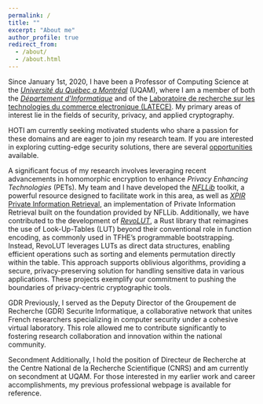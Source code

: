 ```yaml
---
permalink: /
title: ""
excerpt: "About me"
author_profile: true
redirect_from: 
  - /about/
  - /about.html
---
```


<!-- <span class="badge badge-pill badge-primary">Primary</span>
<span class="badge badge-pill badge-success">Success</span> -->

<!-- Since January 1st 2020, I am a _Professeur_ of Computing Science at [_Université du Québec a Montréal_](https://uqam.ca/) (UQAM), member of the [_Département d'Informatique_](https://info.uqam.ca/) and of the [_LATECE_](https://latece.uqam.ca). I'm interested in security, privacy and applied cryptography.

<span class="badge badge-pill badge-danger">HOT</span> I have several [open positions](positions) for students interested in those fields.

An important part of my research is concerned with exploiting the latest developments of homomorphic encryption in order to provide better _Privacy Enhancing Technologies_. For example, we developped the [_NFLLib_](https://github.com/quarkslab/NFLlib) toolkit and [_XPIR_ Private Information Retrieval](https://github.com/XPIR-team/XPIR) on top of it.

<span class="badge badge-pill badge-primary">GDR</span> I was deputy director of the [Groupement de Recherche (GDR) Sécurité Informatique](https://gdr-securite.irisa.fr) which hosts all french researchers on Computer Security under a common virtual laboratory.

<span class="badge badge-pill badge-warning">Secondment</span> I am a _Directeur de Recherche_ [_CNRS_](https://cnrs.fr) on secondment. You can find my previous professional webpage [here](https://homepages.laas.fr/mkilliji). -->

Since January 1st, 2020, I have been a Professor of Computing Science at the [_Université du Québec a Montréal_](https://uqam.ca/) (UQAM), where I am a member of both the [_Département d'Informatique_](https://info.uqam.ca/) and of the [Laboratoire de recherche sur les technologies du commerce electronique  (LATECE)](https://latece.uqam.ca). My primary areas of interest lie in the fields of security, privacy, and applied cryptography.

<span class="badge badge-pill badge-danger">HOT</span>I am currently seeking motivated students who share a passion for these domains and are eager to join my research team. If you are interested in exploring cutting-edge security solutions, there are several [opportunities](positions) available.

A significant focus of my research involves leveraging recent advancements in homomorphic encryption to enhance _Privacy Enhancing Technologies_ (PETs). My team and I have developed the [_NFLLib_](https://github.com/quarkslab/NFLlib) toolkit, a powerful resource designed to facilitate work in this area, as well as [_XPIR_ Private Information Retrieval](https://github.com/XPIR-team/XPIR), an implementation of Private Information Retrieval built on the foundation provided by NFLLib. Additionally, we have contributed to the development of [_RevoLUT_](https://github.com/sofianeazogagh/revoLUT), a Rust library that reimagines the use of Look-Up-Tables (LUT) beyond their conventional role in function encoding, as commonly used in TFHE’s programmable bootstrapping. Instead, RevoLUT leverages LUTs as direct data structures, enabling efficient operations such as sorting and elements permutation directly within the table. This approach supports oblivious algorithms, providing a secure, privacy-preserving solution for handling sensitive data in various applications. These projects exemplify our commitment to pushing the boundaries of privacy-centric cryptographic tools.

<span class="badge badge-pill badge-primary">GDR</span> Previously, I served as the Deputy Director of the Groupement de Recherche (GDR) Securite Informatique, a collaborative network that unites French researchers specializing in computer security under a cohesive virtual laboratory. This role allowed me to contribute significantly to fostering research collaboration and innovation within the national community.

<span class="badge badge-pill badge-warning">Secondment</span> Additionally, I hold the position of Directeur de Recherche at the Centre National de la Recherche Scientifique (CNRS) and am currently on secondment at UQAM. For those interested in my earlier work and career accomplishments, my previous professional webpage is available for reference.